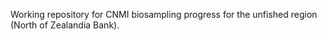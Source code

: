 Working repository for CNMI biosampling progress for the unfished region (North of Zealandia Bank).
